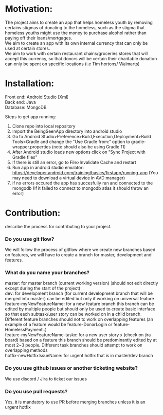 # Motivation: 
The project aims to create an app that helps homeless youth by removing certains stigmas of donating to the homeless, such as the stigma that homeless youths might use the money to purchase alcohol rather than paying off their loans/mortgages.   
We aim to create an app with its own internal currency that can only be used at certain stores.   
We aim to work with certain restaurant chains/groceries stores that will accept this currency, so that donors will be certain their charitable donation can only be spent on specific locations (i.e Tim hortons/ Walmarts)    

# Installation: 
Front end: Android Studio (Xml)  
Back end: Java  
Database: MongoDB    

Steps to get app running:
1. Clone repo into local repository  
2. Import the BeingSeenApp directory into android studio   
3. Go to Android Studio>Preference>Build,Execution,Deployment>Build Tools>Gradle and change the "Use Gradle from:" option to gradle-wrapper.properties (note should also be using Gradle 11)   
4. After Android studio loads new options click on "Sync Project with Gradle files"   
5. If there is still an error, go to File>Invalidate Cache and restart  
6. Run app in android studio emulator: https://developer.android.com/training/basics/firstapp/running-app (You may need to download a virtual device in AVD manager)  
7. if no errors occured the app has succesfully ran and connected to the mongodb (If it failed to connect to mongodb atlas it should throw an error)   


# Contribution: 
describe the process for contributing to your project.   

### Do you use git flow?
We will follow the process of gitflow where we create new branches based on features, we will have to create a branch for master, development and features.   

### What do you name your branches?
master: for master branch (current working version)   (should not edit directly except during the start of the project)    
dev: for development branch (for current development branch that will be merged into master) can be edited but only if working on universal feature   
feature-myNewFeatureName: for a new feature branch this branch can be edited by multiple people but should only be used to create basic interface so that each subtask/user story can be worked on in a child branch. Different feature branches should not to work on overlapping features (an example of a feature would be feature-DonorLogin or feature-HomelessPayment..)     
feature-myNewFeatureName-taskx: for a new user story x (check on jira board) based on a feature this branch should be predominantly edited by at most 2~3 people. Different task branches should attempt to work on overlapping methods     
hotfix-newHotfixIssueName: for urgent hotfix that is in master/dev branch  

### Do you use github issues or another ticketing website?
We use discord / Jira to ticket our issues 

### Do you use pull requests?
Yes, it is mandatory to use PR before merging branches unless it is an urgent hotfix

